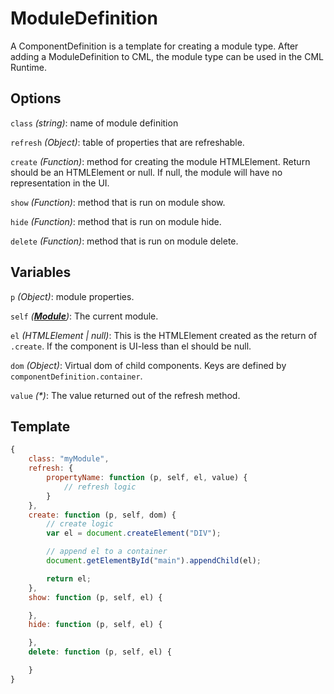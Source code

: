 # ModuleDefinition

A ComponentDefinition is a template for creating a module type. After adding a ModuleDefinition to CML, the module type can be used in the CML Runtime.

## Options

`class` _(string)_: name of module definition

`refresh` _(Object)_: table of properties that are refreshable.

`create` _(Function)_: method for creating the module HTMLElement. Return should be an HTMLElement or null. If null, the module will have no representation in the UI.

`show` _(Function)_: method that is run on module show.

`hide` _(Function)_: method that is run on module hide.

`delete` _(Function)_: method that is run on module delete.

## Variables

`p` _(Object)_: module properties.

`self` *(__[Module](https://github.com/nocturnio/component-markup-language/blob/master/doc/runtime/module.md)__)*: The current module.

`el` _(HTMLElement | null)_: This is the HTMLElement created as the return of `.create`. If the component is UI-less than el should be null.

`dom` _(Object)_: Virtual dom of child components. Keys are defined by `componentDefinition.container`.

`value` _(\*)_: The value returned out of the refresh method.

## Template

``` javascript
{    
    class: "myModule",
    refresh: {
        propertyName: function (p, self, el, value) {
            // refresh logic
        }
    },
    create: function (p, self, dom) {
        // create logic
        var el = document.createElement("DIV");

        // append el to a container
        document.getElementById("main").appendChild(el);

        return el;
    },
    show: function (p, self, el) {

    },
    hide: function (p, self, el) {

    },
    delete: function (p, self, el) {

    }
}
```
